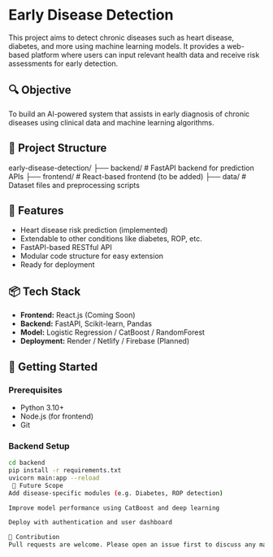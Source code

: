 # Early Disease Detection

This project aims to detect chronic diseases such as heart disease, diabetes, and more using machine learning models. It provides a web-based platform where users can input relevant health data and receive risk assessments for early detection.

## 🔍 Objective

To build an AI-powered system that assists in early diagnosis of chronic diseases using clinical data and machine learning algorithms.

## 📁 Project Structure

early-disease-detection/
├── backend/ # FastAPI backend for prediction APIs
├── frontend/ # React-based frontend (to be added)
├── data/ # Dataset files and preprocessing scripts


## 🚀 Features

- Heart disease risk prediction (implemented)
- Extendable to other conditions like diabetes, ROP, etc.
- FastAPI-based RESTful API
- Modular code structure for easy extension
- Ready for deployment

## 📦 Tech Stack

- **Frontend:** React.js (Coming Soon)
- **Backend:** FastAPI, Scikit-learn, Pandas
- **Model:** Logistic Regression / CatBoost / RandomForest
- **Deployment:** Render / Netlify / Firebase (Planned)

## 🏁 Getting Started

### Prerequisites

- Python 3.10+
- Node.js (for frontend)
- Git

### Backend Setup

```bash
cd backend
pip install -r requirements.txt
uvicorn main:app --reload
 🧠 Future Scope
Add disease-specific modules (e.g. Diabetes, ROP detection)

Improve model performance using CatBoost and deep learning

Deploy with authentication and user dashboard

🤝 Contribution
Pull requests are welcome. Please open an issue first to discuss any major changes.
